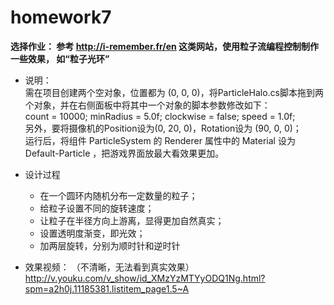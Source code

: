 # homework7
**选择作业： 参考 http://i-remember.fr/en 这类网站，使用粒子流编程控制制作一些效果， 如“粒子光环”**
* 说明：  
需在项目创建两个空对象，位置都为 (0, 0, 0)，将ParticleHalo.cs脚本拖到两个对象，并在右侧面板中将其中一个对象的脚本参数修改如下：  
count = 10000; minRadius = 5.0f; clockwise = false; speed = 1.0f;  
另外，要将摄像机的Position设为(0, 20, 0)，Rotation设为 (90, 0, 0)；  
运行后，将组件 ParticleSystem 的 Renderer 属性中的 Material 设为 Default-Particle ，把游戏界面放最大看效果更加。
* 设计过程

  * 在一个圆环内随机分布一定数量的粒子；
  * 给粒子设置不同的旋转速度；
  * 让粒子在半径方向上游离，显得更加自然真实；
  * 设置透明度渐变，即光效；
  * 加两层旋转，分别为顺时针和逆时针

* 效果视频：  （不清晰，无法看到真实效果）
http://v.youku.com/v_show/id_XMzYzMTYyODQ1Ng.html?spm=a2h0j.11185381.listitem_page1.5~A
